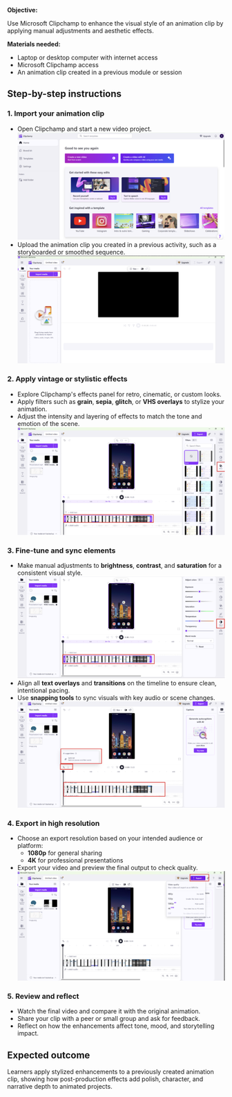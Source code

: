 **Objective:**

Use Microsoft Clipchamp to enhance the visual style of an animation clip by applying manual adjustments and aesthetic effects.

**Materials needed:**

- Laptop or desktop computer with internet access  
- Microsoft Clipchamp access  
- An animation clip created in a previous module or session  

## Step-by-step instructions

### 1. Import your animation clip

- Open Clipchamp and start a new video project.  
  ![Figure 1](../media/module-3-exercise-figure-1.png "Screenshot of new video project option")  
- Upload the animation clip you created in a previous activity, such as a storyboarded or smoothed sequence.  
  ![Figure 2](../media/module-3-exercise-figure-2.png "Screenshot of how to upload clip")

### 2. Apply vintage or stylistic effects

- Explore Clipchamp's effects panel for retro, cinematic, or custom looks.  
- Apply filters such as **grain**, **sepia**, **glitch**, or **VHS overlays** to stylize your animation.  
- Adjust the intensity and layering of effects to match the tone and emotion of the scene.  
  ![Figure 3](../media/module-3-exercise-figure-3.png "Screenshot of how to apply effects")

### 3. Fine-tune and sync elements

- Make manual adjustments to **brightness**, **contrast**, and **saturation** for a consistent visual style.  
  ![Figure 4](../media/module-3-exercise-figure-4.png "Screenshot of making manual adjustments")  
- Align all **text overlays** and **transitions** on the timeline to ensure clean, intentional pacing.  
- Use **snapping tools** to sync visuals with key audio or scene changes.  
  ![Figure 5](../media/module-3-exercise-figure-5.png "Screenshot of snapping tools")

### 4. Export in high resolution

- Choose an export resolution based on your intended audience or platform:  
  - **1080p** for general sharing  
  - **4K** for professional presentations  
- Export your video and preview the final output to check quality.  
  ![Figure 6](../media/module-3-exercise-figure-6.png "Screenshot of exporting")

### 5. Review and reflect

- Watch the final video and compare it with the original animation.  
- Share your clip with a peer or small group and ask for feedback.  
- Reflect on how the enhancements affect tone, mood, and storytelling impact.

## Expected outcome

Learners apply stylized enhancements to a previously created animation clip, showing how post-production effects add polish, character, and narrative depth to animated projects.
